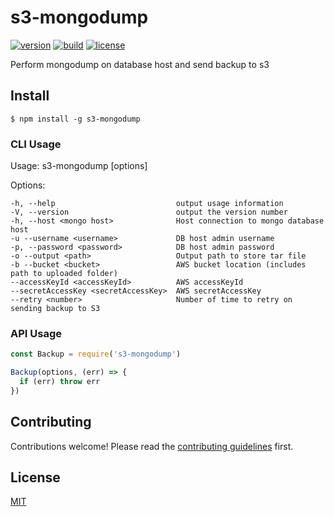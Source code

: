 # s3-mongodump

[![version](https://img.shields.io/npm/v/s3-mongodump.svg?style=flat-square)][version]
[![build](https://img.shields.io/travis/theworkflow/s3-mongodump/master.svg?style=flat-square)][build]
[![license](https://img.shields.io/badge/license-MIT-blue.svg?style=flat-square)][license]

Perform mongodump on database host and send backup to s3

## Install

`$ npm install -g s3-mongodump`

### CLI Usage

  Usage: s3-mongodump [options]

  Options:

    -h, --help                           output usage information
    -V, --version                        output the version number
    -h, --host <mongo host>              Host connection to mongo database host
    -u --username <username>             DB host admin username
    -p, --password <password>            DB host admin password
    -o --output <path>                   Output path to store tar file
    -b --bucket <bucket>                 AWS bucket location (includes path to uploaded folder)
    --accessKeyId <accessKeyId>          AWS accessKeyId
    --secretAccessKey <secretAccessKey>  AWS secretAccessKey
    --retry <number>                     Number of time to retry on sending backup to S3

### API Usage

```javascript
const Backup = require('s3-mongodump')

Backup(options, (err) => {
  if (err) throw err
})
```

## Contributing

Contributions welcome! Please read the [contributing guidelines](CONTRIBUTING.md) first.

## License

[MIT](LICENSE.md)

[version]: https://www.npmjs.com/package/s3-mongodump
[build]: https://travis-ci.org/theworkflow/s3-mongodump
[license]: https://raw.githubusercontent.com/theworkflow/s3-mongodump/master/LICENSE
